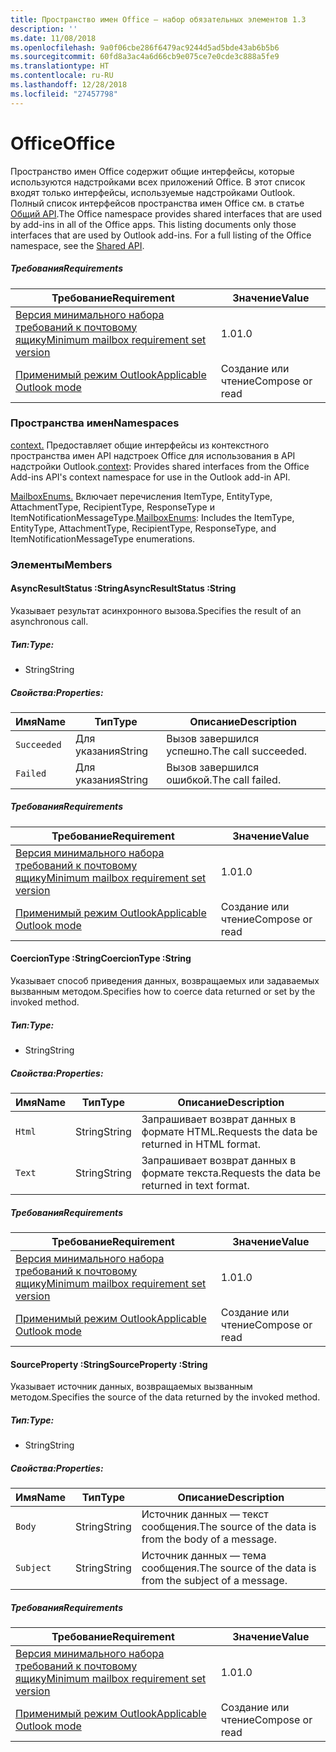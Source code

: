 ```yaml
---
title: Пространство имен Office — набор обязательных элементов 1.3
description: ''
ms.date: 11/08/2018
ms.openlocfilehash: 9a0f06cbe286f6479ac9244d5ad5bde43ab6b5b6
ms.sourcegitcommit: 60fd8a3ac4a6d66cb9e075ce7e0cde3c888a5fe9
ms.translationtype: HT
ms.contentlocale: ru-RU
ms.lasthandoff: 12/28/2018
ms.locfileid: "27457798"
---
```

# <a name="office"></a><span data-ttu-id="d8c8a-102">Office</span><span class="sxs-lookup"><span data-stu-id="d8c8a-102">Office</span></span>

<span data-ttu-id="d8c8a-p101">Пространство имен Office содержит общие интерфейсы, которые используются надстройками всех приложений Office. В этот список входят только интерфейсы, используемые надстройками Outlook. Полный список интерфейсов пространства имен Office см. в статье [Общий API](/javascript/api/office).</span><span class="sxs-lookup"><span data-stu-id="d8c8a-p101">The Office namespace provides shared interfaces that are used by add-ins in all of the Office apps. This listing documents only those interfaces that are used by Outlook add-ins. For a full listing of the Office namespace, see the [Shared API](/javascript/api/office).</span></span>

##### <a name="requirements"></a><span data-ttu-id="d8c8a-105">Требования</span><span class="sxs-lookup"><span data-stu-id="d8c8a-105">Requirements</span></span>

|<span data-ttu-id="d8c8a-106">Требование</span><span class="sxs-lookup"><span data-stu-id="d8c8a-106">Requirement</span></span>| <span data-ttu-id="d8c8a-107">Значение</span><span class="sxs-lookup"><span data-stu-id="d8c8a-107">Value</span></span>|
|---|---|
|[<span data-ttu-id="d8c8a-108">Версия минимального набора требований к почтовому ящику</span><span class="sxs-lookup"><span data-stu-id="d8c8a-108">Minimum mailbox requirement set version</span></span>](/office/dev/add-ins/reference/requirement-sets/outlook-api-requirement-sets)| <span data-ttu-id="d8c8a-109">1.0</span><span class="sxs-lookup"><span data-stu-id="d8c8a-109">1.0</span></span>|
|[<span data-ttu-id="d8c8a-110">Применимый режим Outlook</span><span class="sxs-lookup"><span data-stu-id="d8c8a-110">Applicable Outlook mode</span></span>](https://docs.microsoft.com/outlook/add-ins/#extension-points)| <span data-ttu-id="d8c8a-111">Создание или чтение</span><span class="sxs-lookup"><span data-stu-id="d8c8a-111">Compose or read</span></span>|

### <a name="namespaces"></a><span data-ttu-id="d8c8a-112">Пространства имен</span><span class="sxs-lookup"><span data-stu-id="d8c8a-112">Namespaces</span></span>

<span data-ttu-id="d8c8a-113">[context.](office.context.md) Предоставляет общие интерфейсы из контекстного пространства имен API надстроек Office для использования в API надстройки Outlook.</span><span class="sxs-lookup"><span data-stu-id="d8c8a-113">[context](office.context.md): Provides shared interfaces from the Office Add-ins API's context namespace for use in the Outlook add-in API.</span></span>

<span data-ttu-id="d8c8a-114">[MailboxEnums.](/javascript/api/outlook/office.mailboxenums.attachmenttype) Включает перечисления ItemType, EntityType, AttachmentType, RecipientType, ResponseType и ItemNotificationMessageType.</span><span class="sxs-lookup"><span data-stu-id="d8c8a-114">[MailboxEnums](/javascript/api/outlook/office.mailboxenums.attachmenttype): Includes the ItemType, EntityType, AttachmentType, RecipientType, ResponseType, and ItemNotificationMessageType enumerations.</span></span>

### <a name="members"></a><span data-ttu-id="d8c8a-115">Элементы</span><span class="sxs-lookup"><span data-stu-id="d8c8a-115">Members</span></span>

####  <a name="asyncresultstatus-string"></a><span data-ttu-id="d8c8a-116">AsyncResultStatus :String</span><span class="sxs-lookup"><span data-stu-id="d8c8a-116">AsyncResultStatus :String</span></span>

<span data-ttu-id="d8c8a-117">Указывает результат асинхронного вызова.</span><span class="sxs-lookup"><span data-stu-id="d8c8a-117">Specifies the result of an asynchronous call.</span></span>

##### <a name="type"></a><span data-ttu-id="d8c8a-118">Тип:</span><span class="sxs-lookup"><span data-stu-id="d8c8a-118">Type:</span></span>

*   <span data-ttu-id="d8c8a-119">String</span><span class="sxs-lookup"><span data-stu-id="d8c8a-119">String</span></span>

##### <a name="properties"></a><span data-ttu-id="d8c8a-120">Свойства:</span><span class="sxs-lookup"><span data-stu-id="d8c8a-120">Properties:</span></span>

|<span data-ttu-id="d8c8a-121">Имя</span><span class="sxs-lookup"><span data-stu-id="d8c8a-121">Name</span></span>| <span data-ttu-id="d8c8a-122">Тип</span><span class="sxs-lookup"><span data-stu-id="d8c8a-122">Type</span></span>| <span data-ttu-id="d8c8a-123">Описание</span><span class="sxs-lookup"><span data-stu-id="d8c8a-123">Description</span></span>|
|---|---|---|
|`Succeeded`| <span data-ttu-id="d8c8a-124">Для указания</span><span class="sxs-lookup"><span data-stu-id="d8c8a-124">String</span></span>|<span data-ttu-id="d8c8a-125">Вызов завершился успешно.</span><span class="sxs-lookup"><span data-stu-id="d8c8a-125">The call succeeded.</span></span>|
|`Failed`| <span data-ttu-id="d8c8a-126">Для указания</span><span class="sxs-lookup"><span data-stu-id="d8c8a-126">String</span></span>|<span data-ttu-id="d8c8a-127">Вызов завершился ошибкой.</span><span class="sxs-lookup"><span data-stu-id="d8c8a-127">The call failed.</span></span>|

##### <a name="requirements"></a><span data-ttu-id="d8c8a-128">Требования</span><span class="sxs-lookup"><span data-stu-id="d8c8a-128">Requirements</span></span>

|<span data-ttu-id="d8c8a-129">Требование</span><span class="sxs-lookup"><span data-stu-id="d8c8a-129">Requirement</span></span>| <span data-ttu-id="d8c8a-130">Значение</span><span class="sxs-lookup"><span data-stu-id="d8c8a-130">Value</span></span>|
|---|---|
|[<span data-ttu-id="d8c8a-131">Версия минимального набора требований к почтовому ящику</span><span class="sxs-lookup"><span data-stu-id="d8c8a-131">Minimum mailbox requirement set version</span></span>](/office/dev/add-ins/reference/requirement-sets/outlook-api-requirement-sets)| <span data-ttu-id="d8c8a-132">1.0</span><span class="sxs-lookup"><span data-stu-id="d8c8a-132">1.0</span></span>|
|[<span data-ttu-id="d8c8a-133">Применимый режим Outlook</span><span class="sxs-lookup"><span data-stu-id="d8c8a-133">Applicable Outlook mode</span></span>](https://docs.microsoft.com/outlook/add-ins/#extension-points)| <span data-ttu-id="d8c8a-134">Создание или чтение</span><span class="sxs-lookup"><span data-stu-id="d8c8a-134">Compose or read</span></span>|
####  <a name="coerciontype-string"></a><span data-ttu-id="d8c8a-135">CoercionType :String</span><span class="sxs-lookup"><span data-stu-id="d8c8a-135">CoercionType :String</span></span>

<span data-ttu-id="d8c8a-136">Указывает способ приведения данных, возвращаемых или задаваемых вызванным методом.</span><span class="sxs-lookup"><span data-stu-id="d8c8a-136">Specifies how to coerce data returned or set by the invoked method.</span></span>

##### <a name="type"></a><span data-ttu-id="d8c8a-137">Тип:</span><span class="sxs-lookup"><span data-stu-id="d8c8a-137">Type:</span></span>

*   <span data-ttu-id="d8c8a-138">String</span><span class="sxs-lookup"><span data-stu-id="d8c8a-138">String</span></span>

##### <a name="properties"></a><span data-ttu-id="d8c8a-139">Свойства:</span><span class="sxs-lookup"><span data-stu-id="d8c8a-139">Properties:</span></span>

|<span data-ttu-id="d8c8a-140">Имя</span><span class="sxs-lookup"><span data-stu-id="d8c8a-140">Name</span></span>| <span data-ttu-id="d8c8a-141">Тип</span><span class="sxs-lookup"><span data-stu-id="d8c8a-141">Type</span></span>| <span data-ttu-id="d8c8a-142">Описание</span><span class="sxs-lookup"><span data-stu-id="d8c8a-142">Description</span></span>|
|---|---|---|
|`Html`| <span data-ttu-id="d8c8a-143">String</span><span class="sxs-lookup"><span data-stu-id="d8c8a-143">String</span></span>|<span data-ttu-id="d8c8a-144">Запрашивает возврат данных в формате HTML.</span><span class="sxs-lookup"><span data-stu-id="d8c8a-144">Requests the data be returned in HTML format.</span></span>|
|`Text`| <span data-ttu-id="d8c8a-145">String</span><span class="sxs-lookup"><span data-stu-id="d8c8a-145">String</span></span>|<span data-ttu-id="d8c8a-146">Запрашивает возврат данных в формате текста.</span><span class="sxs-lookup"><span data-stu-id="d8c8a-146">Requests the data be returned in text format.</span></span>|

##### <a name="requirements"></a><span data-ttu-id="d8c8a-147">Требования</span><span class="sxs-lookup"><span data-stu-id="d8c8a-147">Requirements</span></span>

|<span data-ttu-id="d8c8a-148">Требование</span><span class="sxs-lookup"><span data-stu-id="d8c8a-148">Requirement</span></span>| <span data-ttu-id="d8c8a-149">Значение</span><span class="sxs-lookup"><span data-stu-id="d8c8a-149">Value</span></span>|
|---|---|
|[<span data-ttu-id="d8c8a-150">Версия минимального набора требований к почтовому ящику</span><span class="sxs-lookup"><span data-stu-id="d8c8a-150">Minimum mailbox requirement set version</span></span>](/office/dev/add-ins/reference/requirement-sets/outlook-api-requirement-sets)| <span data-ttu-id="d8c8a-151">1.0</span><span class="sxs-lookup"><span data-stu-id="d8c8a-151">1.0</span></span>|
|[<span data-ttu-id="d8c8a-152">Применимый режим Outlook</span><span class="sxs-lookup"><span data-stu-id="d8c8a-152">Applicable Outlook mode</span></span>](https://docs.microsoft.com/outlook/add-ins/#extension-points)| <span data-ttu-id="d8c8a-153">Создание или чтение</span><span class="sxs-lookup"><span data-stu-id="d8c8a-153">Compose or read</span></span>|
####  <a name="sourceproperty-string"></a><span data-ttu-id="d8c8a-154">SourceProperty :String</span><span class="sxs-lookup"><span data-stu-id="d8c8a-154">SourceProperty :String</span></span>

<span data-ttu-id="d8c8a-155">Указывает источник данных, возвращаемых вызванным методом.</span><span class="sxs-lookup"><span data-stu-id="d8c8a-155">Specifies the source of the data returned by the invoked method.</span></span>

##### <a name="type"></a><span data-ttu-id="d8c8a-156">Тип:</span><span class="sxs-lookup"><span data-stu-id="d8c8a-156">Type:</span></span>

*   <span data-ttu-id="d8c8a-157">String</span><span class="sxs-lookup"><span data-stu-id="d8c8a-157">String</span></span>

##### <a name="properties"></a><span data-ttu-id="d8c8a-158">Свойства:</span><span class="sxs-lookup"><span data-stu-id="d8c8a-158">Properties:</span></span>

|<span data-ttu-id="d8c8a-159">Имя</span><span class="sxs-lookup"><span data-stu-id="d8c8a-159">Name</span></span>| <span data-ttu-id="d8c8a-160">Тип</span><span class="sxs-lookup"><span data-stu-id="d8c8a-160">Type</span></span>| <span data-ttu-id="d8c8a-161">Описание</span><span class="sxs-lookup"><span data-stu-id="d8c8a-161">Description</span></span>|
|---|---|---|
|`Body`| <span data-ttu-id="d8c8a-162">String</span><span class="sxs-lookup"><span data-stu-id="d8c8a-162">String</span></span>|<span data-ttu-id="d8c8a-163">Источник данных — текст сообщения.</span><span class="sxs-lookup"><span data-stu-id="d8c8a-163">The source of the data is from the body of a message.</span></span>|
|`Subject`| <span data-ttu-id="d8c8a-164">String</span><span class="sxs-lookup"><span data-stu-id="d8c8a-164">String</span></span>|<span data-ttu-id="d8c8a-165">Источник данных — тема сообщения.</span><span class="sxs-lookup"><span data-stu-id="d8c8a-165">The source of the data is from the subject of a message.</span></span>|

##### <a name="requirements"></a><span data-ttu-id="d8c8a-166">Требования</span><span class="sxs-lookup"><span data-stu-id="d8c8a-166">Requirements</span></span>

|<span data-ttu-id="d8c8a-167">Требование</span><span class="sxs-lookup"><span data-stu-id="d8c8a-167">Requirement</span></span>| <span data-ttu-id="d8c8a-168">Значение</span><span class="sxs-lookup"><span data-stu-id="d8c8a-168">Value</span></span>|
|---|---|
|[<span data-ttu-id="d8c8a-169">Версия минимального набора требований к почтовому ящику</span><span class="sxs-lookup"><span data-stu-id="d8c8a-169">Minimum mailbox requirement set version</span></span>](/office/dev/add-ins/reference/requirement-sets/outlook-api-requirement-sets)| <span data-ttu-id="d8c8a-170">1.0</span><span class="sxs-lookup"><span data-stu-id="d8c8a-170">1.0</span></span>|
|[<span data-ttu-id="d8c8a-171">Применимый режим Outlook</span><span class="sxs-lookup"><span data-stu-id="d8c8a-171">Applicable Outlook mode</span></span>](https://docs.microsoft.com/outlook/add-ins/#extension-points)| <span data-ttu-id="d8c8a-172">Создание или чтение</span><span class="sxs-lookup"><span data-stu-id="d8c8a-172">Compose or read</span></span>|